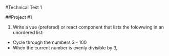 #Technical Test 1

##Project #1

1. Write a vue (prefered) or react component that lists the folowwing in an unordered list:
  - Cycle through the numbers 3 - 100
  - When the current number is evenly divisible by 3,
